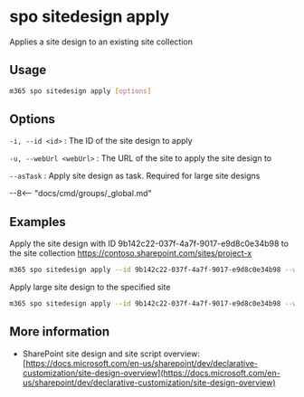 # spo sitedesign apply

Applies a site design to an existing site collection

## Usage

```sh
m365 spo sitedesign apply [options]
```

## Options

`-i, --id <id>`
: The ID of the site design to apply

`-u, --webUrl <webUrl>`
: The URL of the site to apply the site design to

`--asTask`
: Apply site design as task. Required for large site designs

--8<-- "docs/cmd/groups/_global.md"

## Examples

Apply the site design with ID 9b142c22-037f-4a7f-9017-e9d8c0e34b98 to the site collection https://contoso.sharepoint.com/sites/project-x

```sh
m365 spo sitedesign apply --id 9b142c22-037f-4a7f-9017-e9d8c0e34b98 --webUrl https://contoso.sharepoint.com/sites/project-x
```

Apply large site design to the specified site

```sh
m365 spo sitedesign apply --id 9b142c22-037f-4a7f-9017-e9d8c0e34b98 --webUrl https://contoso.sharepoint.com/sites/project-x --asTask
```

## More information

- SharePoint site design and site script overview: [https://docs.microsoft.com/en-us/sharepoint/dev/declarative-customization/site-design-overview](https://docs.microsoft.com/en-us/sharepoint/dev/declarative-customization/site-design-overview)
